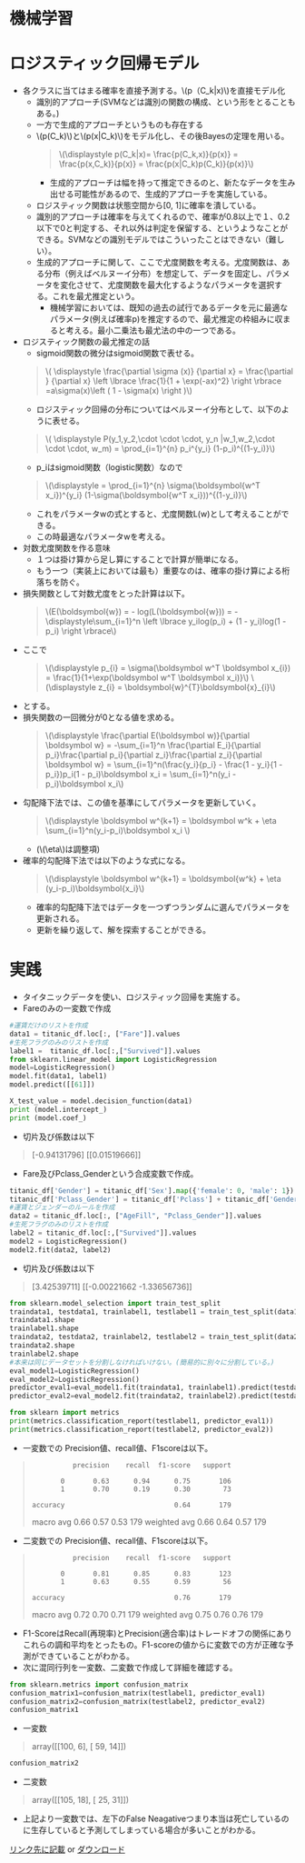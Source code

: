<script type="text/x-mathjax-config">MathJax.Hub.Config({tex2jax:{inlineMath:[['\$','\$'],['\\(','\\)']],processEscapes:true},CommonHTML: {matchFontHeight:false}});</script>
<script type="text/javascript" async src="https://cdnjs.cloudflare.com/ajax/libs/mathjax/2.7.1/MathJax.js?config=TeX-MML-AM_CHTML"></script>


機械学習
============

# ロジスティック回帰モデル

- 各クラスに当てはまる確率を直接予測する。\\\(p（C_k\|x)\\\)を直接モデル化
  - 識別的アプローチ(SVMなどは識別の関数の構成、という形をとることもある。)
  - 一方で生成的アプローチというものも存在する
  - \\\(p(C_k)\\\)と\\\(p(x\|C_k)\\\)をモデル化し、その後Bayesの定理を用いる。
    > \\\(\displaystyle p(C_k\|x)= \frac{p(C_k,x)}{p(x)} = \frac{p(x,C_k)}{p(x)} = \frac{p(x\|C_k)p(C_k)}{p(x)}\\\) 
    - 生成的アプローチは幅を持って推定できるのと、新たなデータを生み出せる可能性があるので、生成的アプローチを実施している。
  - ロジスティック関数は状態空間から[0, 1]に確率を潰している。
  - 識別的アプローチは確率を与えてくれるので、確率が0.8以上で１、0.2以下で0と判定する、それ以外は判定を保留する、というようなことができる。SVMなどの識別モデルではこういったことはできない（難しい）。
  - 生成的アプローチに関して、ここで尤度関数を考える。尤度関数は、ある分布（例えばベルヌーイ分布）を想定して、データを固定し、パラメータを変化させて、尤度関数を最大化するようなパラメータを選択する。これを最尤推定という。
    - 機械学習においては、既知の過去の試行であるデータを元に最適なパラメータ(例えば確率p)を推定するので、最尤推定の枠組みに収まると考える。最小二乗法も最尤法の中の一つである。
- ロジスティック関数の最尤推定の話
  - sigmoid関数の微分はsigmoid関数で表せる。
  > \\\( \displaystyle \frac{\partial \sigma (x)} {\partial x} = \frac{\partial } {\partial x} \left \lbrace \frac{1}{1 + \exp(-ax)^2} \right \rbrace =a\sigma(x)\left ( 1 - \sigma(x) \right )\\\)
  - ロジスティック回帰の分布についてはベルヌーイ分布として、以下のように表せる。
  > \\\( \displaystyle P(y_1,y_2,\cdot \cdot \cdot, y_n \|w_1,w_2,\cdot \cdot \cdot, w_m) = \prod_{i=1}^{n} p_i^{y_i} (1-p_i)^{(1-y_i)}\\\)
  - p_iはsigmoid関数（logistic関数）なので
  > \\\(\displaystyle = \prod_{i=1}^{n} \sigma(\boldsymbol{w^T x_i})^{y_i} (1-\sigma(\boldsymbol{w^T x_i}))^{(1-y_i)}\\\)
  - これをパラメータwの式とすると、尤度関数L(w)として考えることができる。
  - この時最適なパラメータwを考える。
- 対数尤度関数を作る意味
  - １つは掛け算から足し算にすることで計算が簡単になる。
  - もう一つ（実装上においては最も）重要なのは、確率の掛け算による桁落ちを防ぐ。
- 損失関数として対数尤度をとった計算は以下。
  > \\\(E(\boldsymbol{w}) = - log(L(\boldsymbol{w})) = - \displaystyle\sum_{i=1}^n \left \lbrace y_ilog(p_i) + (1 - y_i)log(1 - p_i) \right \rbrace\\\)
- ここで
  > \\\(\displaystyle p_{i} = \sigma(\boldsymbol w^T \boldsymbol x_{i}) = \frac{1}{1+\exp(\boldsymbol w^T \boldsymbol x_i)}\\\)
  > \\\(\displaystyle z_{i} = \boldsymbol{w}^{T}\boldsymbol{x}_{i}\\\)
- とする。
- 損失関数の一回微分が0となる値を求める。
  > \\\(\displaystyle \frac{\partial E(\boldsymbol w)}{\partial \boldsymbol w} = -\sum_{i=1}^n \frac{\partial E_i}{\partial p_i}\frac{\partial p_i}{\partial z_i}\frac{\partial z_i}{\partial \boldsymbol w} = \sum_{i=1}^n(\frac{y_i}{p_i} - \frac{1 - y_i}{1 - p_i})p_i(1 - p_i)\boldsymbol x_i = \sum_{i=1}^n(y_i - p_i)\boldsymbol x_i\\\)
- 勾配降下法では、この値を基準にしてパラメータを更新していく。
  > \\\(\displaystyle \boldsymbol w^{k+1} = \boldsymbol w^k + \eta \sum_{i=1}^n(y_i-p_i)\boldsymbol x_i \\\)
  - (\\\(\eta\\\)は調整項)
- 確率的勾配降下法では以下のような式になる。
  > \\\(\displaystyle \boldsymbol w^{k+1} = \boldsymbol{w^k} + \eta (y_i-p_i)\boldsymbol{x_i}\\\)
  - 確率的勾配降下法ではデータを一つずつランダムに選んでパラメータを更新される。
  - 更新を繰り返して、解を探索することができる。

# 実践
- タイタニックデータを使い、ロジスティック回帰を実施する。
- Fareのみの一変数で作成
```python
#運賃だけのリストを作成
data1 = titanic_df.loc[:, ["Fare"]].values
#生死フラグのみのリストを作成
label1 =  titanic_df.loc[:,["Survived"]].values
from sklearn.linear_model import LogisticRegression
model=LogisticRegression()
model.fit(data1, label1)
model.predict([[61]])

X_test_value = model.decision_function(data1) 
print (model.intercept_)
print (model.coef_)
```
- 切片及び係数は以下
> [-0.94131796]
> [[0.01519666]]
- Fare及びPclass_Genderという合成変数で作成。
```python
titanic_df['Gender'] = titanic_df['Sex'].map({'female': 0, 'male': 1}).astype(int)
titanic_df['Pclass_Gender'] = titanic_df['Pclass'] + titanic_df['Gender']
#運賃とジェンダーのルールを作成
data2 = titanic_df.loc[:, ["AgeFill", "Pclass_Gender"]].values
#生死フラグのみのリストを作成
label2 = titanic_df.loc[:,["Survived"]].values
model2 = LogisticRegression()
model2.fit(data2, label2)
```
- 切片及び係数は以下
> [3.42539711]
> [[-0.00221662 -1.33656736]]

```python
from sklearn.model_selection import train_test_split
traindata1, testdata1, trainlabel1, testlabel1 = train_test_split(data1, label1, test_size=0.2)
traindata1.shape
trainlabel1.shape
traindata2, testdata2, trainlabel2, testlabel2 = train_test_split(data2, label2, test_size=0.2)
traindata2.shape
trainlabel2.shape
#本来は同じデータセットを分割しなければいけない。(簡易的に別々に分割している。)
eval_model1=LogisticRegression()
eval_model2=LogisticRegression()
predictor_eval1=eval_model1.fit(traindata1, trainlabel1).predict(testdata1)
predictor_eval2=eval_model2.fit(traindata2, trainlabel2).predict(testdata2)

from sklearn import metrics
print(metrics.classification_report(testlabel1, predictor_eval1))
print(metrics.classification_report(testlabel2, predictor_eval2))
```
- 一変数での Precision値、recall値、F1scoreは以下。
>               precision    recall  f1-score   support
> 
>            0       0.63      0.94      0.75       106
>            1       0.70      0.19      0.30        73
> 
>     accuracy                           0.64       179
>    macro avg       0.66      0.57      0.53       179
> weighted avg       0.66      0.64      0.57       179

- 二変数での Precision値、recall値、F1scoreは以下。
>               precision    recall  f1-score   support
> 
>            0       0.81      0.85      0.83       123
>            1       0.63      0.55      0.59        56
> 
>     accuracy                           0.76       179
>    macro avg       0.72      0.70      0.71       179
> weighted avg       0.75      0.76      0.76       179
- F1-ScoreはRecall(再現率)とPrecision(適合率)はトレードオフの関係にありこれらの調和平均をとったもの。F1-scoreの値からに変数での方が正確な予測ができていることがわかる。
- 次に混同行列を一変数、二変数で作成して詳細を確認する。

```python
from sklearn.metrics import confusion_matrix
confusion_matrix1=confusion_matrix(testlabel1, predictor_eval1)
confusion_matrix2=confusion_matrix(testlabel2, predictor_eval2)
confusion_matrix1

```
- 一変数
> array([[100,   6],
>        [ 59,  14]])

```python
confusion_matrix2

```
- 二変数
> array([[105,  18],
>        [ 25,  31]])      

- 上記より一変数では、左下のFalse Neagativeつまり本当は死亡しているのに生存していると予測してしまっている場合が多いことがわかる。


[リンク先に記載](https://github.com/MatSoich/RabbitChallenge/blob/master/機械学習/codes/3.ロジスティック回帰モデル.ipynb)
or
[ダウンロード](codes/3.ロジスティック回帰モデル.ipynb)